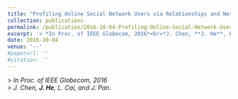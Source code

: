```yaml
---
title: "Profiling Online Social Network Users via Relationships and Network Characteristics"
collection: publications
permalink: /publication/2016-10-04-Profiling-Online-Social-Network-Users/
excerpt: '> *In Proc. of IEEE Globecom, 2016*<br>*J. Chen, **J. He**, L. Cai, and J. Pan*.'
date: 2016-10-04
venue: '--'
#paperurl: ''
#citation: ''
---
```

*> In Proc. of IEEE Globecom, 2016*  
*> J. Chen, **J. He**, L. Cai, and J. Pan*.